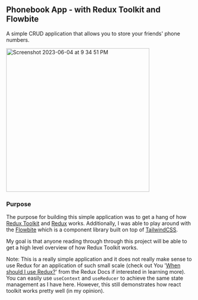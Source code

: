 ## Phonebook App - with Redux Toolkit and Flowbite

A simple CRUD application that allows you to store your friends' phone numbers. 

<img width="385" alt="Screenshot 2023-06-04 at 9 34 51 PM" src="https://github.com/nxabdullah/react-playground/assets/90593598/4965e4b8-ea05-4736-9001-524fd11e27e5">


### Purpose
The purpose for building this simple application was to get a hang of how  [Redux Toolkit](https://redux-toolkit.js.org/) and [Redux](https://redux.js.org/) works. Additionally, I was able to play around with the [Flowbite](https://flowbite.com/) which is a component library built on top of [TailwindCSS](https://tailwindcss.com/).

My goal is that anyone reading through through this project will be able to get a high level overview of how Redux Toolkit works. 

Note: This is a really simple application and it does not really make sense to use Redux for an application of such small scale (check out You '[When should I use Redux?](https://redux.js.org/faq/general#when-should-i-use-redux)' from the Redux Docs if interested in learning more). You can easily use `useContext` and `useReducer` to achieve the same state management as I have here. However, this still demonstrates how react toolkit works pretty well (in my opinion).


